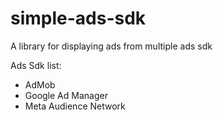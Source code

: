 # simple-ads-sdk
<p>A library for displaying ads from multiple ads sdk<p/>
<p>Ads Sdk list:<p/>
  <ul>
    <li>AdMob</li>
    <li>Google Ad Manager</li>
    <li>Meta Audience Network</li>
  </ul>
